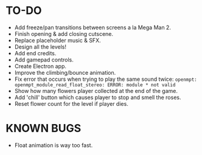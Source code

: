 # TO-DO
* Add freeze/pan transitions between screens a la Mega Man 2.
* Finish opening & add closing cutscene.
* Replace placeholder music & SFX.
* Design all the levels!
* Add end credits.
* Add gamepad controls.
* Create Electron app.
* Improve the climbing/bounce animation.
* Fix error that occurs when trying to play the same sound twice: `openmpt: openmpt_module_read_float_stereo: ERROR: module * not valid`
* Show how many flowers player collected at the end of the game.
* Add 'chill' button which causes player to stop and smell the roses.
* Reset flower count for the level if player dies.

# KNOWN BUGS
* Float animation is way too fast.
